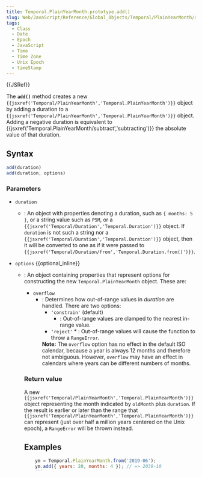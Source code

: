 ```yaml
---
title: Temporal.PlainYearMonth.prototype.add()
slug: Web/JavaScript/Reference/Global_Objects/Temporal/PlainYearMonth/add
tags:
  - Class
  - Date
  - Epoch
  - JavaScript
  - Time
  - Time Zone
  - Unix Epoch
  - timeStamp
---
```

{{JSRef}}

<p class="summary"><span class="seoSummary">The <strong><code>add()</code></strong> method creates a new <code>{{jsxref('Temporal/PlainYearMonth','Temporal.PlainYearMonth')}}</code> object by adding a duration to a <code>{{jsxref('Temporal/PlainYearMonth','Temporal.PlainYearMonth')}}</code> object.</span> Adding a negative duration is equivalent to {{jsxref('Temporal.PlainYearMonth/subtract','subtracting')}} the absolute value of that duration.</p>

## Syntax

```js
add(duration)
add(duration, options)
```

### Parameters

- `duration`
  - : An object with properties denoting a duration, such as `{ months: 5 }`, or
    a string value such as `P5M`, or a
    `{{jsxref('Temporal/Duration','Temporal.Duration')}}`
    object. If `duration` is not such a string nor a
    `{{jsxref('Temporal/Duration','Temporal.Duration')}}`
    object, then it will be converted to one as if it were passed to
    `{{jsxref('Temporal/Duration/from','Temporal.Duration.from()')}}`.
- `options` {{optional_inline}}

  - : An object containing properties that represent options for constructing
    the new `Temporal.PlainYearMonth` object. These are:

    - `overflow`
      - : Determines how out-of-range values in _duration_ are handled. There
        are two options:
        - `'constrain'` (default)
          - : Out-of-range values are clamped to the nearest in-range value.
        - `'reject'` \* : Out-of-range values will cause the function to throw a
        `RangeError`.
        <div class="note"><strong>Note:</strong> The <code>overflow</code> option has no effect in the default ISO calendar, because a year is always 12 months and therefore not ambiguous. However, <code>overflow</code> may have an effect in calendars where years can be different numbers of months.<p></p></div>

    ### Return value

    A new
    `{{jsxref('Temporal/PlainYearMonth','Temporal.PlainYearMonth')}}`
    object representing the month indicated by `oldMonth` plus `duration`. If
    the result is earlier or later than the range that
    `{{jsxref('Temporal/PlainYearMonth','Temporal.PlainYearMonth')}}`
    can represent (just over half a million years centered on the Unix epoch), a
    `RangeError` will be thrown instead.

    ## Examples

    ```js
        ym = Temporal.PlainYearMonth.from('2019-06');
        ym.add({ years: 20, months: 4 }); // => 2039-10
        ```
